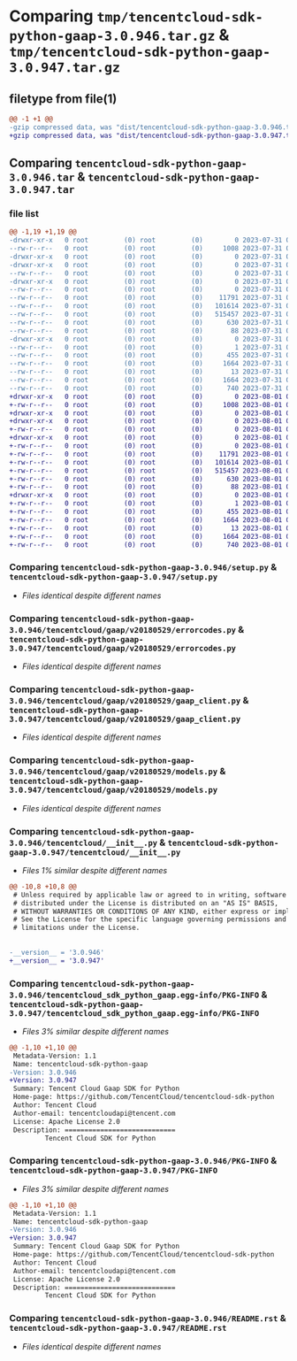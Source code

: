 # Comparing `tmp/tencentcloud-sdk-python-gaap-3.0.946.tar.gz` & `tmp/tencentcloud-sdk-python-gaap-3.0.947.tar.gz`

## filetype from file(1)

```diff
@@ -1 +1 @@
-gzip compressed data, was "dist/tencentcloud-sdk-python-gaap-3.0.946.tar", last modified: Mon Jul 31 00:26:38 2023, max compression
+gzip compressed data, was "dist/tencentcloud-sdk-python-gaap-3.0.947.tar", last modified: Tue Aug  1 00:48:59 2023, max compression
```

## Comparing `tencentcloud-sdk-python-gaap-3.0.946.tar` & `tencentcloud-sdk-python-gaap-3.0.947.tar`

### file list

```diff
@@ -1,19 +1,19 @@
-drwxr-xr-x   0 root         (0) root         (0)        0 2023-07-31 00:26:38.000000 tencentcloud-sdk-python-gaap-3.0.946/
--rw-r--r--   0 root         (0) root         (0)     1008 2023-07-31 00:26:38.000000 tencentcloud-sdk-python-gaap-3.0.946/setup.py
-drwxr-xr-x   0 root         (0) root         (0)        0 2023-07-31 00:26:38.000000 tencentcloud-sdk-python-gaap-3.0.946/tencentcloud/
-drwxr-xr-x   0 root         (0) root         (0)        0 2023-07-31 00:26:38.000000 tencentcloud-sdk-python-gaap-3.0.946/tencentcloud/gaap/
--rw-r--r--   0 root         (0) root         (0)        0 2023-07-31 00:26:38.000000 tencentcloud-sdk-python-gaap-3.0.946/tencentcloud/gaap/__init__.py
-drwxr-xr-x   0 root         (0) root         (0)        0 2023-07-31 00:26:38.000000 tencentcloud-sdk-python-gaap-3.0.946/tencentcloud/gaap/v20180529/
--rw-r--r--   0 root         (0) root         (0)        0 2023-07-31 00:26:38.000000 tencentcloud-sdk-python-gaap-3.0.946/tencentcloud/gaap/v20180529/__init__.py
--rw-r--r--   0 root         (0) root         (0)    11791 2023-07-31 00:26:38.000000 tencentcloud-sdk-python-gaap-3.0.946/tencentcloud/gaap/v20180529/errorcodes.py
--rw-r--r--   0 root         (0) root         (0)   101614 2023-07-31 00:26:38.000000 tencentcloud-sdk-python-gaap-3.0.946/tencentcloud/gaap/v20180529/gaap_client.py
--rw-r--r--   0 root         (0) root         (0)   515457 2023-07-31 00:26:38.000000 tencentcloud-sdk-python-gaap-3.0.946/tencentcloud/gaap/v20180529/models.py
--rw-r--r--   0 root         (0) root         (0)      630 2023-07-31 00:26:38.000000 tencentcloud-sdk-python-gaap-3.0.946/tencentcloud/__init__.py
--rw-r--r--   0 root         (0) root         (0)       88 2023-07-31 00:26:38.000000 tencentcloud-sdk-python-gaap-3.0.946/setup.cfg
-drwxr-xr-x   0 root         (0) root         (0)        0 2023-07-31 00:26:38.000000 tencentcloud-sdk-python-gaap-3.0.946/tencentcloud_sdk_python_gaap.egg-info/
--rw-r--r--   0 root         (0) root         (0)        1 2023-07-31 00:26:38.000000 tencentcloud-sdk-python-gaap-3.0.946/tencentcloud_sdk_python_gaap.egg-info/dependency_links.txt
--rw-r--r--   0 root         (0) root         (0)      455 2023-07-31 00:26:38.000000 tencentcloud-sdk-python-gaap-3.0.946/tencentcloud_sdk_python_gaap.egg-info/SOURCES.txt
--rw-r--r--   0 root         (0) root         (0)     1664 2023-07-31 00:26:38.000000 tencentcloud-sdk-python-gaap-3.0.946/tencentcloud_sdk_python_gaap.egg-info/PKG-INFO
--rw-r--r--   0 root         (0) root         (0)       13 2023-07-31 00:26:38.000000 tencentcloud-sdk-python-gaap-3.0.946/tencentcloud_sdk_python_gaap.egg-info/top_level.txt
--rw-r--r--   0 root         (0) root         (0)     1664 2023-07-31 00:26:38.000000 tencentcloud-sdk-python-gaap-3.0.946/PKG-INFO
--rw-r--r--   0 root         (0) root         (0)      740 2023-07-31 00:26:38.000000 tencentcloud-sdk-python-gaap-3.0.946/README.rst
+drwxr-xr-x   0 root         (0) root         (0)        0 2023-08-01 00:48:59.000000 tencentcloud-sdk-python-gaap-3.0.947/
+-rw-r--r--   0 root         (0) root         (0)     1008 2023-08-01 00:48:59.000000 tencentcloud-sdk-python-gaap-3.0.947/setup.py
+drwxr-xr-x   0 root         (0) root         (0)        0 2023-08-01 00:48:59.000000 tencentcloud-sdk-python-gaap-3.0.947/tencentcloud/
+drwxr-xr-x   0 root         (0) root         (0)        0 2023-08-01 00:48:59.000000 tencentcloud-sdk-python-gaap-3.0.947/tencentcloud/gaap/
+-rw-r--r--   0 root         (0) root         (0)        0 2023-08-01 00:48:59.000000 tencentcloud-sdk-python-gaap-3.0.947/tencentcloud/gaap/__init__.py
+drwxr-xr-x   0 root         (0) root         (0)        0 2023-08-01 00:48:59.000000 tencentcloud-sdk-python-gaap-3.0.947/tencentcloud/gaap/v20180529/
+-rw-r--r--   0 root         (0) root         (0)        0 2023-08-01 00:48:59.000000 tencentcloud-sdk-python-gaap-3.0.947/tencentcloud/gaap/v20180529/__init__.py
+-rw-r--r--   0 root         (0) root         (0)    11791 2023-08-01 00:48:59.000000 tencentcloud-sdk-python-gaap-3.0.947/tencentcloud/gaap/v20180529/errorcodes.py
+-rw-r--r--   0 root         (0) root         (0)   101614 2023-08-01 00:48:59.000000 tencentcloud-sdk-python-gaap-3.0.947/tencentcloud/gaap/v20180529/gaap_client.py
+-rw-r--r--   0 root         (0) root         (0)   515457 2023-08-01 00:48:59.000000 tencentcloud-sdk-python-gaap-3.0.947/tencentcloud/gaap/v20180529/models.py
+-rw-r--r--   0 root         (0) root         (0)      630 2023-08-01 00:48:59.000000 tencentcloud-sdk-python-gaap-3.0.947/tencentcloud/__init__.py
+-rw-r--r--   0 root         (0) root         (0)       88 2023-08-01 00:48:59.000000 tencentcloud-sdk-python-gaap-3.0.947/setup.cfg
+drwxr-xr-x   0 root         (0) root         (0)        0 2023-08-01 00:48:59.000000 tencentcloud-sdk-python-gaap-3.0.947/tencentcloud_sdk_python_gaap.egg-info/
+-rw-r--r--   0 root         (0) root         (0)        1 2023-08-01 00:48:59.000000 tencentcloud-sdk-python-gaap-3.0.947/tencentcloud_sdk_python_gaap.egg-info/dependency_links.txt
+-rw-r--r--   0 root         (0) root         (0)      455 2023-08-01 00:48:59.000000 tencentcloud-sdk-python-gaap-3.0.947/tencentcloud_sdk_python_gaap.egg-info/SOURCES.txt
+-rw-r--r--   0 root         (0) root         (0)     1664 2023-08-01 00:48:59.000000 tencentcloud-sdk-python-gaap-3.0.947/tencentcloud_sdk_python_gaap.egg-info/PKG-INFO
+-rw-r--r--   0 root         (0) root         (0)       13 2023-08-01 00:48:59.000000 tencentcloud-sdk-python-gaap-3.0.947/tencentcloud_sdk_python_gaap.egg-info/top_level.txt
+-rw-r--r--   0 root         (0) root         (0)     1664 2023-08-01 00:48:59.000000 tencentcloud-sdk-python-gaap-3.0.947/PKG-INFO
+-rw-r--r--   0 root         (0) root         (0)      740 2023-08-01 00:48:59.000000 tencentcloud-sdk-python-gaap-3.0.947/README.rst
```

### Comparing `tencentcloud-sdk-python-gaap-3.0.946/setup.py` & `tencentcloud-sdk-python-gaap-3.0.947/setup.py`

 * *Files identical despite different names*

### Comparing `tencentcloud-sdk-python-gaap-3.0.946/tencentcloud/gaap/v20180529/errorcodes.py` & `tencentcloud-sdk-python-gaap-3.0.947/tencentcloud/gaap/v20180529/errorcodes.py`

 * *Files identical despite different names*

### Comparing `tencentcloud-sdk-python-gaap-3.0.946/tencentcloud/gaap/v20180529/gaap_client.py` & `tencentcloud-sdk-python-gaap-3.0.947/tencentcloud/gaap/v20180529/gaap_client.py`

 * *Files identical despite different names*

### Comparing `tencentcloud-sdk-python-gaap-3.0.946/tencentcloud/gaap/v20180529/models.py` & `tencentcloud-sdk-python-gaap-3.0.947/tencentcloud/gaap/v20180529/models.py`

 * *Files identical despite different names*

### Comparing `tencentcloud-sdk-python-gaap-3.0.946/tencentcloud/__init__.py` & `tencentcloud-sdk-python-gaap-3.0.947/tencentcloud/__init__.py`

 * *Files 1% similar despite different names*

```diff
@@ -10,8 +10,8 @@
 # Unless required by applicable law or agreed to in writing, software
 # distributed under the License is distributed on an "AS IS" BASIS,
 # WITHOUT WARRANTIES OR CONDITIONS OF ANY KIND, either express or implied.
 # See the License for the specific language governing permissions and
 # limitations under the License.
 
 
-__version__ = '3.0.946'
+__version__ = '3.0.947'
```

### Comparing `tencentcloud-sdk-python-gaap-3.0.946/tencentcloud_sdk_python_gaap.egg-info/PKG-INFO` & `tencentcloud-sdk-python-gaap-3.0.947/tencentcloud_sdk_python_gaap.egg-info/PKG-INFO`

 * *Files 3% similar despite different names*

```diff
@@ -1,10 +1,10 @@
 Metadata-Version: 1.1
 Name: tencentcloud-sdk-python-gaap
-Version: 3.0.946
+Version: 3.0.947
 Summary: Tencent Cloud Gaap SDK for Python
 Home-page: https://github.com/TencentCloud/tencentcloud-sdk-python
 Author: Tencent Cloud
 Author-email: tencentcloudapi@tencent.com
 License: Apache License 2.0
 Description: ============================
         Tencent Cloud SDK for Python
```

### Comparing `tencentcloud-sdk-python-gaap-3.0.946/PKG-INFO` & `tencentcloud-sdk-python-gaap-3.0.947/PKG-INFO`

 * *Files 3% similar despite different names*

```diff
@@ -1,10 +1,10 @@
 Metadata-Version: 1.1
 Name: tencentcloud-sdk-python-gaap
-Version: 3.0.946
+Version: 3.0.947
 Summary: Tencent Cloud Gaap SDK for Python
 Home-page: https://github.com/TencentCloud/tencentcloud-sdk-python
 Author: Tencent Cloud
 Author-email: tencentcloudapi@tencent.com
 License: Apache License 2.0
 Description: ============================
         Tencent Cloud SDK for Python
```

### Comparing `tencentcloud-sdk-python-gaap-3.0.946/README.rst` & `tencentcloud-sdk-python-gaap-3.0.947/README.rst`

 * *Files identical despite different names*

